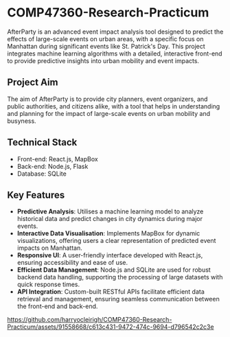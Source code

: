 # COMP47360-Research-Practicum

AfterParty is an advanced event impact analysis tool designed to predict the effects of large-scale events on urban areas, with a specific focus on Manhattan during significant events like St. Patrick's Day. This project integrates machine learning algorithms with a detailed, interactive front-end to provide predictive insights into urban mobility and event impacts.

## Project Aim
The aim of AfterParty is to provide city planners, event organizers, and public authorities, and citizens alike, with a tool that helps in understanding and planning for the impact of large-scale events on urban mobility and busyness.

## Technical Stack
- Front-end: React.js, MapBox
- Back-end: Node.js, Flask
- Database: SQLite

## Key Features
- **Predictive Analysis**: Utilises a machine learning model to analyze historical data and predict changes in city dynamics during major events.
- **Interactive Data Visualisation**: Implements MapBox for dynamic visualizations, offering users a clear representation of predicted event impacts on Manhattan.
- **Responsive UI**: A user-friendly interface developed with React.js, ensuring accessibility and ease of use.
- **Efficient Data Management**: Node.js and SQLite are used for robust backend data handling, supporting the processing of large datasets with quick response times.
- **API Integration**: Custom-built RESTful APIs facilitate efficient data retrieval and management, ensuring seamless communication between the front-end and back-end.


https://github.com/harryocleirigh/COMP47360-Research-Practicum/assets/91558668/c613c431-9472-474c-9694-d796542c2c3e

